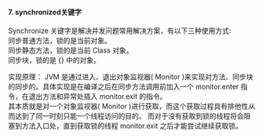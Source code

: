 #### 7. synchronized关键字  
Synchronize 关键字是解决并发问题常用解决方案，有以下三种使用方式:  
同步普通方法，锁的是当前对象。  
同步静态方法，锁的是当前 Class 对象。  
同步块，锁的是 {} 中的对象。  

实现原理：
JVM 是通过进入、退出对象监视器( Monitor )来实现对方法、同步块的同步的。具体实现是在编译之后在同步方法调用前加入一个 monitor.enter 指令，在退出方法和异常处插入 monitor.exit 的指令。  
其本质就是对一个对象监视器( Monitor )进行获取，而这个获取过程具有排他性从而达到了同一时刻只能一个线程访问的目的。
而对于没有获取到锁的线程将会阻塞到方法入口处，直到获取锁的线程 monitor.exit 之后才能尝试继续获取锁。

